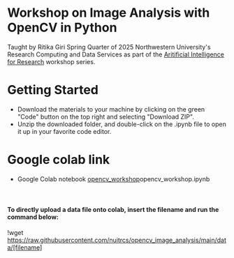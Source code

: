 # Workshop on Image Analysis with OpenCV in Python

Taught by Ritika Giri Spring Quarter of 2025 Northwestern University's Research Computing and Data Services as part of the [Aritificial Intelligence for Research](https://github.com/nuitrcs/artificial_intelligence_for_research/tree/main) workshop series.

# Getting Started

-   Download the materials to your machine by clicking on the green "Code" button on the top right and selecting "Download ZIP".
-   Unzip the downloaded folder, and double-click on the .ipynb file to open it up in your favorite code editor.

# Google colab link
- Google Colab notebook [opencv_workshop](https://colab.research.google.com/github/nuitrcs/opencv_image_analysis/blob/main/)opencv_workshop.ipynb


#### <br><br>To directly upload a data file onto colab, insert the filename and run the command below:

!wget https://raw.githubusercontent.com/nuitrcs/opencv_image_analysis/main/data/[filename]
